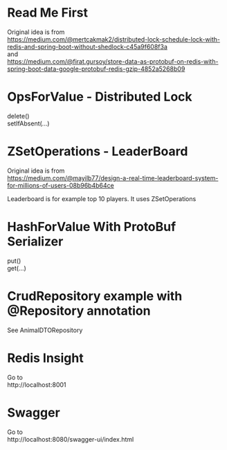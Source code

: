 # Read Me First

Original idea is from  
https://medium.com/@mertcakmak2/distributed-lock-schedule-lock-with-redis-and-spring-boot-without-shedlock-c45a9f608f3a  
and  
https://medium.com/@firat.gursoy/store-data-as-protobuf-on-redis-with-spring-boot-data-google-protobuf-redis-gzip-4852a5268b09

# OpsForValue - Distributed Lock

delete()  
setIfAbsent(...)

# ZSetOperations - LeaderBoard

Original idea is from  
https://medium.com/@mayilb77/design-a-real-time-leaderboard-system-for-millions-of-users-08b96b4b64ce

Leaderboard is for example top 10 players. It uses ZSetOperations

# HashForValue With ProtoBuf Serializer

put()  
get(...)

# CrudRepository example with @Repository annotation

See AnimalDTORepository

# Redis Insight

Go to  
http://localhost:8001

# Swagger

Go to  
http://localhost:8080/swagger-ui/index.html